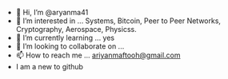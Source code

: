 - 👋 Hi, I’m @aryanma41
- 👀 I’m interested in ... Systems, Bitcoin, Peer to Peer Networks, Cryptography, Aerospace, Physicss. 
- 🌱 I’m currently learning ... yes
- 💞️ I’m looking to collaborate on ... 
- 📫 How to reach me ... ariyanmaftooh@gmail.com
- I am a new to github
<!---
aryanma41/aryanma41 is a ✨ special ✨ repository because i
ts `README.md` (this file) appears on your GitHub profile.
You can click the Preview link to take a look at your changes.
--->

